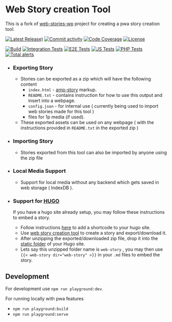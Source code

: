 # Web Story creation Tool

This is a fork of [web-stories-wp](https://github.com/google/web-stories-wp) project for creating a pwa story creation tool.

[![Latest Release)](https://img.shields.io/github/v/release/googleforcreators/web-stories-wp?include_prereleases)](https://github.com/googleforcreators/web-stories-wp/releases)
[![Commit activity](https://img.shields.io/github/commit-activity/m/googleforcreators/web-stories-wp)](https://github.com/googleforcreators/web-stories-wp/pulse/monthly)
[![Code Coverage](https://codecov.io/gh/googleforcreators/web-stories-wp/branch/main/graph/badge.svg)](https://codecov.io/gh/googleforcreators/web-stories-wp)
[![License](https://img.shields.io/github/license/googleforcreators/web-stories-wp)](https://github.com/googleforcreators/web-stories-wp/blob/main/LICENSE)


[![Build](https://img.shields.io/github/workflow/status/googleforcreators/web-stories-wp/Build%20plugin?label=Build)](https://github.com/googleforcreators/web-stories-wp/actions?query=branch%3Amain)
[![Integration Tests](https://img.shields.io/github/workflow/status/googleforcreators/web-stories-wp/Integration%20Tests?label=integration%20tests)](https://github.com/googleforcreators/web-stories-wp/actions?query=branch%3Amain)
[![E2E Tests](https://img.shields.io/github/workflow/status/googleforcreators/web-stories-wp/E2E%20Tests?label=e2e%20tests)](https://github.com/googleforcreators/web-stories-wp/actions?query=branch%3Amain)
[![JS Tests](https://img.shields.io/github/workflow/status/googleforcreators/web-stories-wp/JavaScript%20Unit%20Tests?label=js%20tests)](https://github.com/googleforcreators/web-stories-wp/actions?query=branch%3Amain)
[![PHP Tests](https://img.shields.io/github/workflow/status/googleforcreators/web-stories-wp/PHP%20Unit%20Tests?label=php%20tests)](https://github.com/googleforcreators/web-stories-wp/actions?query=branch%3Amain)
[![Total alerts](https://img.shields.io/lgtm/alerts/g/googleforcreators/web-stories-wp.svg?logo=lgtm&logoWidth=18)](https://lgtm.com/projects/g/GoogleForCreators/web-stories-wp/alerts/)

- ### Exporting Story

    - Stories can be exported as a zip which will have the following content
        - `index.html`  - [amp-story](https://amp.dev/about/stories/) markup.
        - `README.txt`  - contains instruction for how to use this output and insert into a webpage.
        - `config.json` - for internal use ( currently being used to import web stories made for this tool )
        - files for 1p media (if used).
    - These exported assets can be used on any webpage ( with the instructions provided in `README.txt` in the exported zip )
  
- ### Importing Story

    - Stories exported from this tool can also be imported by anyone using the zip file
  
- ### Local Media Support

    - Support for local media without any backend which gets saved in web storage ( IndexDB ).
  
- ### Support for [HUGO](https://gohugo.io/) 

  If you have a hugo site already setup, you may follow these instructions to embed a story.
    - Follow instructions [here](https://gist.github.com/codingcarrots20/2be409105bce5cbc73b5f8184a730078) to add a shortcode to your hugo site.
    - Use [web story creation tool](https://rtcamp.github.io/web-story-creation-tool) to create a story and export/download it.
    - After unzipping the exported/downloaded zip file, drop it into the [static folder](https://gohugo.io/content-management/static-files/) of your Hugo site.
    - Lets say this unzipped folder name is `web-story` , you may then use `{{< web-story dir="web-story" >}}` in your `.md` files to embed the story.



## Development

For development use `npm run playground:dev`.

For running locally with pwa features

- `npm run playground:build`
- `npm run playground:serve`

